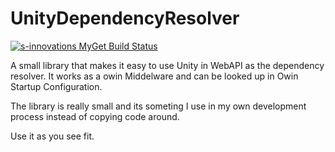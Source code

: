 UnityDependencyResolver
=======================
[![s-innovations MyGet Build Status](https://www.myget.org/BuildSource/Badge/s-innovations?identifier=ee30a1c7-50bc-42cf-b26a-b58f31f82377)](https://www.myget.org/)

A small library that makes it easy to use Unity in WebAPI as the dependency resolver. It works as a owin Middelware and can be looked up in Owin Startup Configuration.


The library is really small and its someting I use in my own development process instead of copying code around.

Use it as you see fit.


